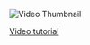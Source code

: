 ![Video Thumbnail](https://img.youtube.com/vi/DUOrkfsLNow/maxresdefault.jpg)

[Video tutorial](https://youtu.be/DUOrkfsLNow)
